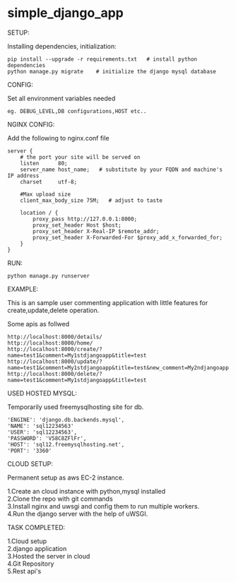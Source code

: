 # simple_django_app

SETUP:

Installing dependencies, initialization:
```
pip install --upgrade -r requirements.txt   # install python dependencies 
python manage.py migrate    # initialize the django mysql database
```
CONFIG:

Set all environment variables needed
```
eg. DEBUG_LEVEL,DB configurations,HOST etc..
```

NGINX CONFIG:

Add the following to nginx.conf file

```
server {
    # the port your site will be served on
    listen      80;
    server_name host_name;   # substitute by your FQDN and machine's IP address
    charset     utf-8;

    #Max upload size
    client_max_body_size 75M;   # adjust to taste

    location / {
        proxy_pass http://127.0.0.1:8000;
        proxy_set_header Host $host;
        proxy_set_header X-Real-IP $remote_addr;
        proxy_set_header X-Forwarded-For $proxy_add_x_forwarded_for;
    }
}
``` 

RUN:

```
python manage.py runserver
```

EXAMPLE:

This is an sample user commenting application with little features for create,update,delete operation.

Some apis as follwed
```
http://localhost:8000/details/
http://localhost:8000/home/
http://localhost:8000/create/?name=test1&comment=My1stdjangoapp&title=test
http://localhost:8000/update/?name=test1&comment=My1stdjangoapp&title=test&new_comment=My2ndjangoapp
http://localhost:8000/delete/?name=test1&comment=My1stdjangoapp&title=test
``` 

USED HOSTED MYSQL:

Temporarily used freemysqlhosting site for db.
```
'ENGINE': 'django.db.backends.mysql',
'NAME': 'sql12234563'
'USER': 'sql12234563',
'PASSWORD': 'V58C8ZFlFr',
'HOST': 'sql12.freemysqlhosting.net',
'PORT': '3360'
```

CLOUD SETUP:

Permanent setup as aws EC-2 instance.

1.Create an cloud instance with python,mysql installed <br />
2.Clone the repo with git commands <br />
3.Install nginx and uwsgi and config them to run multiple workers. <br />
4.Run the django server with the help of uWSGI. <br />

TASK COMPLETED:

1.Cloud setup <br />
2.django application <br />
3.Hosted the server in cloud <br />
4.Git Repository <br />
5.Rest api's <br />
